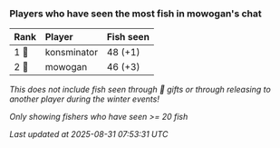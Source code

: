 ### Players who have seen the most fish in mowogan's chat

| Rank  | Player      | Fish seen |
|:------|:------------|:----------|
| 1 🥇  | konsminator | 48 (+1)   |
| 2 🥈  | mowogan     | 46 (+3)   |

_This does not include fish seen through 🎁 gifts or through releasing to another player during the winter events!_

_Only showing fishers who have seen >= 20 fish_

_Last updated at 2025-08-31 07:53:31 UTC_
